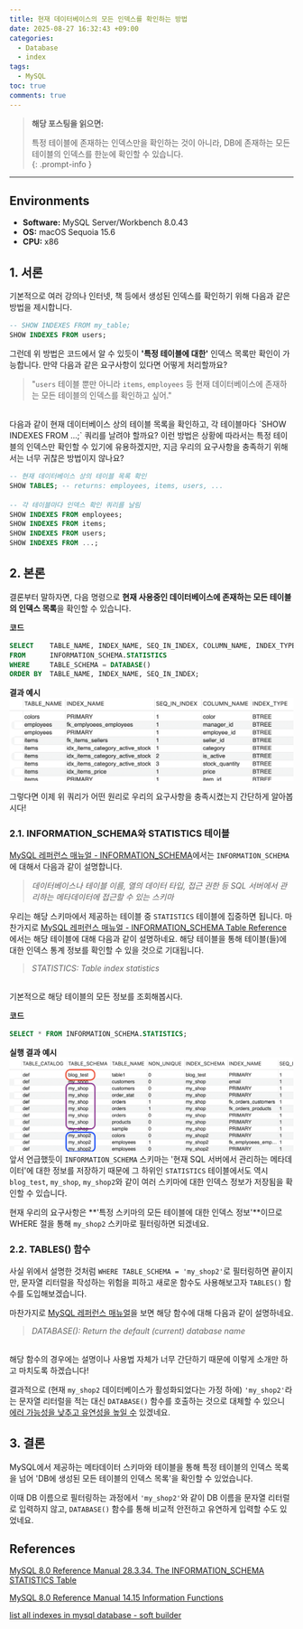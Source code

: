 ```yaml
---
title: 현재 데이터베이스의 모든 인덱스를 확인하는 방법
date: 2025-08-27 16:32:43 +09:00
categories:
  - Database
  - index
tags:
  - MySQL
toc: true
comments: true
---
```


  
> **해당 포스팅을 읽으면:**
> 
> 특정 테이블에 존재하는 인덱스만을 확인하는 것이 아니라, DB에 존재하는 모든 테이블의 인덱스를 한눈에 확인할 수 있습니다.  
{: .prompt-info }

---

## Environments
- **Software:** MySQL Server/Workbench 8.0.43
- **OS:** macOS Sequoia 15.6
- **CPU:** x86

  
## 1. 서론
기본적으로 여러 강의나 인터넷, 책 등에서 생성된 인덱스를 확인하기 위해 다음과 같은 방법을 제시합니다.

```sql
-- SHOW INDEXES FROM my_table;
SHOW INDEXES FROM users;
```

그런데 위 방법은 코드에서 알 수 있듯이 **'특정 테이블에 대한'** 인덱스 목록만 확인이 가능합니다. 만약 다음과 같은 요구사항이 있다면 어떻게 처리할까요?

> "`users` 테이블 뿐만 아니라 `items`, `employees` 등 현재 데이터베이스에 존재하는 모든 테이블의 인덱스를 확인하고 싶어."

<br>  
다음과 같이 현재 데이터베이스 상의 테이블 목록을 확인하고, 각 테이블마다 `SHOW INDEXES FROM ...;` 쿼리를 날려야 할까요? 이런 방법은 상황에 따라서는 특정 테이블의 인덱스만 확인할 수 있기에 유용하겠지만, 지금 우리의 요구사항을 충족하기 위해서는 너무 귀찮은 방법이지 않나요?

```sql
-- 현재 데이터베이스 상의 테이블 목록 확인
SHOW TABLES; -- returns: employees, items, users, ...

-- 각 테이블마다 인덱스 확인 쿼리를 날림
SHOW INDEXES FROM employees;
SHOW INDEXES FROM items;
SHOW INDEXES FROM users;
SHOW INDEXES FROM ...;
```

    
## 2. 본론
결론부터 말하자면, 다음 명령으로 **현재 사용중인 데이터베이스에 존재하는 모든 테이블의 인덱스 목록**을 확인할 수 있습니다.

**코드**  
```sql
SELECT    TABLE_NAME, INDEX_NAME, SEQ_IN_INDEX, COLUMN_NAME, INDEX_TYPE
FROM      INFORMATION_SCHEMA.STATISTICS 
WHERE     TABLE_SCHEMA = DATABASE()
ORDER BY  TABLE_NAME, INDEX_NAME, SEQ_IN_INDEX;
```

**결과 예시**  
![](assets/img/posts/2025-08-27-현재-데이터베이스의-모든-인덱스를-확인하는-방법.png)  
  
그렇다면 이제 위 쿼리가 어떤 원리로 우리의 요구사항을 충족시켰는지 간단하게 알아봅시다!

  
### 2.1. INFORMATION_SCHEMA와 STATISTICS 테이블
[MySQL 레퍼런스 매뉴얼 - INFORMATION_SCHEMA](https://dev.mysql.com/doc/refman/8.0/en/information-schema-introduction.html)에서는 `INFORMATION_SCHEMA`에 대해서 다음과 같이 설명합니다.

> *데이터베이스나 테이블 이름, 열의 데이터 타입, 접근 권한 등 SQL 서버에서 관리하는 메타데이터에 접근할 수 있는 스키마*

우리는 해당 스키마에서 제공하는 테이블 중 `STATISTICS` 테이블에 집중하면 됩니다. 마찬가지로 [MySQL 레퍼런스 매뉴얼 - INFORMATION_SCHEMA Table Reference](https://dev.mysql.com/doc/refman/8.4/en/information-schema-table-reference.html)에서는 해당 테이블에 대해 다음과 같이 설명하네요. 해당 테이블을 통해 테이블(들)에 대한 인덱스 통계 정보를 확인할 수 있을 것으로 기대됩니다.

> *STATISTICS: Table index statistics*

<br>  
기본적으로 해당 테이블의 모든 정보를 조회해봅시다.

**코드**  
```sql
SELECT * FROM INFORMATION_SCHEMA.STATISTICS;
```

**실행 결과 예시**  
![](assets/img/posts/2025-08-27-현재-데이터베이스의-모든-인덱스를-확인하는-방법-1.png)  
앞서 언급했듯이 `INFORMATION_SCHEMA` 스키마는 '현재 SQL 서버에서 관리하는 메타데이터'에 대한 정보를 저장하기 때문에 그 하위인 `STATISTICS` 테이블에서도 역시 `blog_test`, `my_shop`, `my_shop2`와 같이 여러 스키마에 대한 인덱스 정보가 저장됨을 확인할 수 있습니다.

현재 우리의 요구사항은 **'특정 스키마의 모든 테이블에 대한 인덱스 정보'**이므로 WHERE 절을 통해 `my_shop2` 스키마로 필터링하면 되겠네요.

  
### 2.2. TABLES() 함수
사실 위에서 설명한 것처럼 `WHERE TABLE_SCHEMA = 'my_shop2'`로 필터링하면 끝이지만, 문자열 리터럴을 작성하는 위험을 피하고 새로운 함수도 사용해보고자 `TABLES()` 함수를 도입해보겠습니다.

마찬가지로 [MySQL 레퍼런스 매뉴얼](https://dev.mysql.com/doc/refman/8.0/en/information-functions.html)을 보면 해당 함수에 대해 다음과 같이 설명하네요.

> *DATABASE(): Return the default (current) database name*

<br>  
해당 함수의 경우에는 설명이나 사용법 자체가 너무 간단하기 때문에 이렇게 소개만 하고 마치도록 하겠습니다!

결과적으로 (현재 `my_shop2` 데이터베이스가 활성화되었다는 가정 하에) `'my_shop2'`라는 문자열 리터럴을 적는 대신 `DATABASE()` 함수를 호출하는 것으로 대체할 수 있으니 <ins>에러 가능성을 낮추고 유연성을 높일 수</ins> 있겠네요.

  
## 3. 결론
MySQL에서 제공하는 메타데이터 스키마와 테이블을 통해 특정 테이블의 인덱스 목록을 넘어 'DB에 생성된 모든 테이블의 인덱스 목록'을 확인할 수 있었습니다.

이때 DB 이름으로 필터링하는 과정에서 `'my_shop2'`와 같이 DB 이름을 문자열 리터럴로 입력하지 않고, `DATABASE()` 함수를 통해 비교적 안전하고 유연하게 입력할 수도 있었네요.

  
## References
[MySQL 8.0 Reference Manual 28.3.34. The INFORMATION_SCHEMA STATISTICS Table](https://dev.mysql.com/doc/refman/8.0/en/information-schema-statistics-table.html)

[MySQL 8.0 Reference Manual 14.15 Information Functions](https://dev.mysql.com/doc/refman/8.0/en/information-functions.html)

[list all indexes in mysql database - soft builder](https://soft-builder.com/how-to-list-all-indexes-in-mysql-database/)